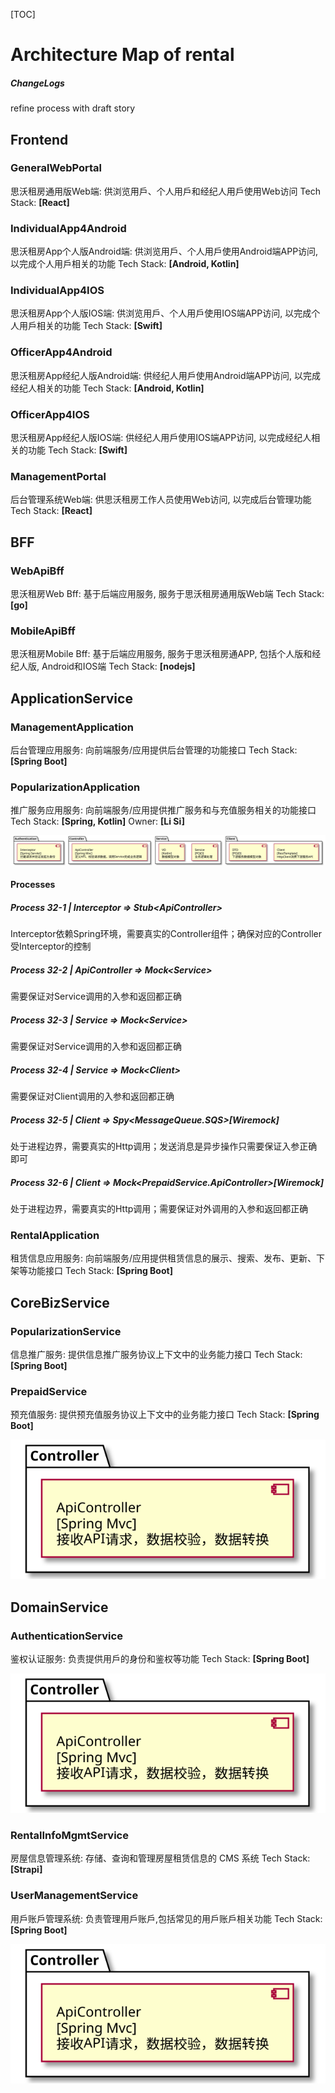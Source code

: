 [TOC]
# Architecture Map of rental
##### ChangeLogs
refine process with draft story
## Frontend
### GeneralWebPortal
思沃租房通用版Web端: 供浏览用戶、个人用戶和经纪人用戶使用Web访问
Tech Stack: **[React]**
 
### IndividualApp4Android
思沃租房App个人版Android端: 供浏览用戶、个人用戶使用Android端APP访问, 以完成个人用戶相关的功能
Tech Stack: **[Android, Kotlin]**
 
### IndividualApp4IOS
思沃租房App个人版IOS端: 供浏览用戶、个人用戶使用IOS端APP访问, 以完成个人用戶相关的功能
Tech Stack: **[Swift]**
 
### OfficerApp4Android
思沃租房App经纪人版Android端: 供经纪人用戶使用Android端APP访问, 以完成经纪人相关的功能
Tech Stack: **[Android, Kotlin]**
 
### OfficerApp4IOS
思沃租房App经纪人版IOS端: 供经纪人用戶使用IOS端APP访问, 以完成经纪人相关的功能
Tech Stack: **[Swift]**
 
### ManagementPortal
后台管理系统Web端: 供思沃租房工作人员使用Web访问, 以完成后台管理功能
Tech Stack: **[React]**
 


## BFF
### WebApiBff
思沃租房Web Bff: 基于后端应用服务, 服务于思沃租房通用版Web端
Tech Stack: **[go]**
 
### MobileApiBff
思沃租房Mobile Bff: 基于后端应用服务, 服务于思沃租房通APP, 包括个人版和经纪人版, Android和IOS端
Tech Stack: **[nodejs]**
 


## ApplicationService
### ManagementApplication
后台管理应用服务: 向前端服务/应用提供后台管理的功能接口
Tech Stack: **[Spring Boot]**
 
### PopularizationApplication
推广服务应用服务: 向前端服务/应用提供推广服务和与充值服务相关的功能接口
Tech Stack: **[Spring, Kotlin]**
Owner: **[Li Si]**
 
![6666d982-bf26-47a5-a29f-555f00fbec77](temp/6666d982-bf26-47a5-a29f-555f00fbec77.svg)
#### Processes
##### Process 32-1 | Interceptor => Stub\<ApiController>
Interceptor依赖Spring环境，需要真实的Controller组件；确保对应的Controller受Interceptor的控制
##### Process 32-2 | ApiController => Mock\<Service>
需要保证对Service调用的入参和返回都正确
##### Process 32-3 | Service => Mock\<Service>
需要保证对Service调用的入参和返回都正确
##### Process 32-4 | Service => Mock\<Client>
需要保证对Client调用的入参和返回都正确
##### Process 32-5 | Client => Spy\<MessageQueue.SQS>[Wiremock]
处于进程边界，需要真实的Http调用；发送消息是异步操作只需要保证入参正确即可
##### Process 32-6 | Client => Mock\<PrepaidService.ApiController>[Wiremock]
处于进程边界，需要真实的Http调用；需要保证对外调用的入参和返回都正确
### RentalApplication
租赁信息应用服务: 向前端服务/应用提供租赁信息的展示、搜索、发布、更新、下架等功能接口
Tech Stack: **[Spring Boot]**
 


## CoreBizService
### PopularizationService
信息推广服务: 提供信息推广服务协议上下文中的业务能力接口
Tech Stack: **[Spring Boot]**
 
### PrepaidService
预充值服务: 提供预充值服务协议上下文中的业务能力接口
Tech Stack: **[Spring Boot]**
 
![13aeb560-29c4-49f3-9e32-9d9a8504d3b2](temp/13aeb560-29c4-49f3-9e32-9d9a8504d3b2.svg)


## DomainService
### AuthenticationService
鉴权认证服务: 负责提供用戶的身份和鉴权等功能
Tech Stack: **[Spring Boot]**
 
![3220d891-13c3-4010-98c7-8ca0721874b8](temp/3220d891-13c3-4010-98c7-8ca0721874b8.svg)
### RentalInfoMgmtService
房屋信息管理系统: 存储、查询和管理房屋租赁信息的 CMS 系统
Tech Stack: **[Strapi]**
 
### UserManagementService
用戶账戶管理系统: 负责管理用戶账戶,包括常⻅的用戶账戶相关功能
Tech Stack: **[Spring Boot]**
 
![57f937f1-9c29-4dde-b9d6-4923123c61ca](temp/57f937f1-9c29-4dde-b9d6-4923123c61ca.svg)